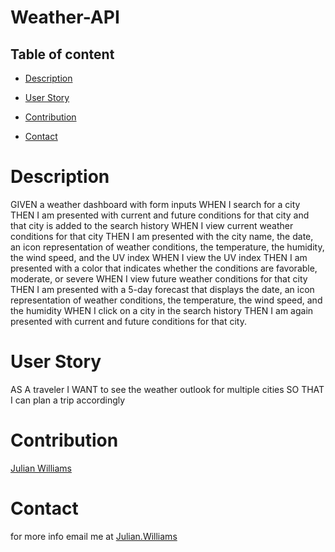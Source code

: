 # Weather-API


 
## Table of content
- [Description](#description)
- [User Story](#user-story)
 
- [Contribution](#contribution)
- [Contact](#contact)
 
# Description
GIVEN a weather dashboard with form inputs
WHEN I search for a city
THEN I am presented with current and future conditions for that city and that city is added to the search history
WHEN I view current weather conditions for that city
THEN I am presented with the city name, the date, an icon representation of weather conditions, the temperature, the humidity, the wind speed, and the UV index
WHEN I view the UV index
THEN I am presented with a color that indicates whether the conditions are favorable, moderate, or severe
WHEN I view future weather conditions for that city
THEN I am presented with a 5-day forecast that displays the date, an icon representation of weather conditions, the temperature, the wind speed, and the humidity
WHEN I click on a city in the search history
THEN I am again presented with current and future conditions for that city.
 
# User Story
 
AS A traveler
I WANT to see the weather outlook for multiple cities
SO THAT I can plan a trip accordingly
 
 
# Contribution
[Julian Williams](https://github.com/ju1Williams)
 
# Contact
for more info email me at [Julian.Williams](williamsmjulian@gmail.com)
